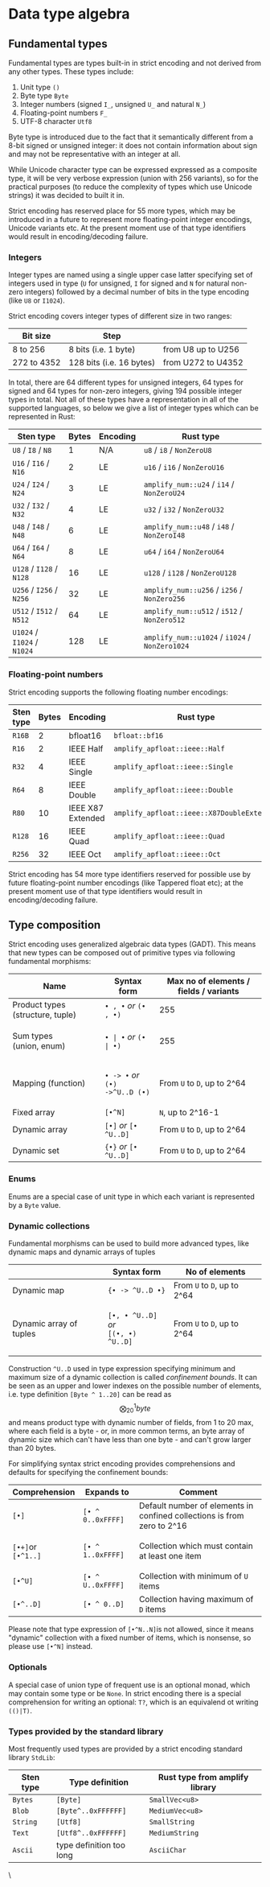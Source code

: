 # Data type algebra

## Fundamental types

Fundamental types are types built-in in strict encoding and not derived from any other types. These types include:

1. Unit type `()`
2. Byte type `Byte`
3. Integer numbers (signed `I_`, unsigned `U_` and natural `N_`)
4. Floating-point numbers `F_`
5. UTF-8 character `Utf8`

Byte type is introduced due to the fact that it semantically different from a 8-bit signed or unsigned integer: it does not contain information about sign and may not be representative with an integer at all.

While Unicode character type can be expressed expressed as a composite type, it will be very verbose expression (union with 256 variants), so for the practical purposes (to reduce the complexity of types which use Unicode strings) it was decided to built it in.

Strict encoding has reserved place for 55 more types, which may be introduced in a future to represent more floating-point integer encodings, Unicode variants etc. At the present moment use of that type identifiers would result in encoding/decoding failure.

### Integers

Integer types are named using a single upper case latter specifying set of integers used in type (`U` for unsigned, `I` for signed and `N` for natural non-zero integers) followed by a decimal number of bits in the type encoding (like `U8` or `I1024`).

Strict encoding covers integer types of different size in two ranges:

| Bit size    | Step                     |                    |
| ----------- | ------------------------ | ------------------ |
| 8 to 256    | 8 bits (i.e. 1 byte)     | from U8 up to U256 |
| 272 to 4352 | 128 bits (i.e. 16 bytes) | from U272 to U4352 |

In total, there are 64 different types for unsigned integers, 64 types for signed and 64 types for non-zero integers, giving 194 possible integer types in total. Not all of these types have a representation in all of the supported languages, so below we give a list of integer types which can be represented in Rust:

| Sten type                   | Bytes | Encoding | Rust type                                      |
| --------------------------- | ----- | -------- | ---------------------------------------------- |
| `U8` / `I8` / `N8`          | 1     | N/A      | `u8` / `i8` / `NonZeroU8`                      |
| `U16` / `I16` / `N16`       | 2     | LE       | `u16` / `i16` / `NonZeroU16`                   |
| `U24` / `I24` / `N24`       | 3     | LE       | `amplify_num::u24` / `i14` / `NonZeroU24`      |
| `U32` / `I32` / `N32`       | 4     | LE       | `u32` / `i32` / `NonZeroU32`                   |
| `U48` / `I48` / `N48`       | 6     | LE       | `amplify_num::u48` / `i48` / `NonZeroI48`      |
| `U64` / `I64` / `N64`       | 8     | LE       | `u64` / `i64` / `NonZeroU64`                   |
| `U128` / `I128` / `N128`    | 16    | LE       | `u128` / `i128` / `NonZeroU128`                |
| `U256` / `I256` / `N256`    | 32    | LE       | `amplify_num::u256` / `i256` / `NonZero256`    |
| `U512` / `I512` / `N512`    | 64    | LE       | `amplify_num::u512` / `i512` / `NonZero512`    |
| `U1024` / `I1024` / `N1024` | 128   | LE       | `amplify_num::u1024` / `i1024` / `NonZero1024` |

### Floating-point numbers

Strict encoding supports the following floating number encodings:

| Sten type | Bytes | Encoding          | Rust type                                  |
| --------- | ----- | ----------------- | ------------------------------------------ |
| `R16B`    | 2     | bfloat16          | `bfloat::bf16`                             |
| `R16`     | 2     | IEEE Half         | `amplify_apfloat::ieee::Half`              |
| `R32`     | 4     | IEEE Single       | `amplify_apfloat::ieee::Single`            |
| `R64`     | 8     | IEEE Double       | `amplify_apfloat::ieee::Double`            |
| `R80`     | 10    | IEEE X87 Extended | `amplify_apfloat::ieee::X87DoubleExtended` |
| `R128`    | 16    | IEEE Quad         | `amplify_apfloat::ieee::Quad`              |
| `R256`    | 32    | IEEE Oct          | `amplify_apfloat::ieee::Oct`               |

Strict encoding has 54 more type identifiers reserved for possible use by future floating-point number encodings (like Tappered float etc); at the present moment use of that type identifiers would result in encoding/decoding failure.

## Type composition

Strict encoding uses generalized algebraic data types (GADT). This means that new types can be composed out of primitive types via following fundamental morphisms:

| Name                               | Syntax form                                                                      | Max no of elements / fields / variants |
| ---------------------------------- | -------------------------------------------------------------------------------- | -------------------------------------- |
| Product types (structure, tuple)   | `• , •` _or_ `(• , •)`                                                           | 255                                    |
| <p>Sum types <br>(union, enum)</p> | `• \| •` _or_ `(• \| •)`                                                         | 255                                    |
| Mapping (function)                 | <p><code>• -> •</code> <em>or</em> <br><em></em><code>(•) ->^U..D (•)</code></p> | From `U` to `D`, up to 2^64            |
| Fixed array                        | `[•^N]`                                                                          | `N`, up to 2^16-1                      |
| Dynamic array                      | `[•]` _or_ `[• ^U..D]`                                                           | From `U` to `D`, up to 2^64            |
| Dynamic set                        | `{•}` _or_ `[• ^U..D]`                                                           | From `U` to `D`, up to 2^64            |

### Enums

Enums are a special case of unit type in which each variant is represented by a `Byte` value.

### Dynamic collections

Fundamental morphisms can be used to build more advanced types, like dynamic maps and dynamic arrays of tuples

|                         | Syntax form                                                                 | No of elements              |
| ----------------------- | --------------------------------------------------------------------------- | --------------------------- |
| Dynamic map             | `{• -> ^U..D •}`                                                            | From `U` to `D`, up to 2^64 |
| Dynamic array of tuples | <p><code>[•, • ^U..D]</code> <em>or</em><br><code>[(•, •) ^U..D]</code></p> | From `U` to `D`, up to 2^64 |

Construction `^U..D` used in type expression specifying minimum and maximum size of a dynamic collection is called _confinement bounds_. It can be seen as an upper and lower indexes on the possible number of elements, i.e. type definition `[Byte ^ 1..20]` can be read as $$\bigotimes^1_{20} byte$$ and means product type with dynamic number of fields, from 1 to 20 max, where each field is a byte - or, in more common terms, an byte array of dynamic size which can't have less than one byte - and can't grow larger than 20 bytes.

For simplifying syntax strict encoding provides comprehensions and defaults for specifying the confinement bounds:

| Comprehension                                      | Expands to        | Comment                                                                 |
| -------------------------------------------------- | ----------------- | ----------------------------------------------------------------------- |
| `[•]`                                              | `[• ^ 0..0xFFFF]` | Default number of elements in confined collections is from zero to 2^16 |
| <p><code>[•+]</code>or<br><code>[•^1..]</code></p> | `[• ^ 1..0xFFFF]` | Collection which must contain at least  one item                        |
| `[•^U]`                                            | `[• ^ U..0xFFFF]` | Collection with minimum of `U` items                                    |
| `[•^..D]`                                          | `[• ^ 0..D]`      | Collection having maximum of `D` items                                  |

Please note that type expression of `[•^N..N]`is not allowed, since it means "dynamic" collection with a fixed number of items, which is nonsense, so please use `[•^N]` instead.

### Optionals

A special case of union type of frequent use is an optional monad, which may contain some type or be `None`. In strict encoding there is a special comprehension for writing an optional: `T?`, which is an equivalend ot writing `(()|T)`.

### Types provided by the standard library

Most frequently used types are provided by a strict encoding standard library `StdLib`:

| Sten type | Type definition          | Rust type from amplify library |
| --------- | ------------------------ | ------------------------------ |
| `Bytes`   | `[Byte]`                 | `SmallVec<u8>`                 |
| `Blob`    | `[Byte^..0xFFFFFF]`      | `MediumVec<u8>`                |
| `String`  | `[Utf8]`                 | `SmallString`                  |
| `Text`    | `[Utf8^..0xFFFFFF]`      | `MediumString`                 |
| `Ascii`   | type definition too long | `AsciiChar`                    |



\
